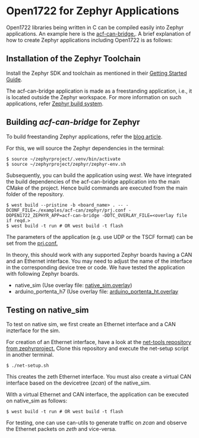 # Open1722 for Zephyr Applications

Open1722 libraries being written in C can be compiled easily into Zephyr applications. An example here is the [acf-can-bridge.](acf-can-bridge.c). A brief explanation of how to create Zephyr applications including Open1722 is as follows:

## Installation of the Zephyr Toolchain
Install the Zephyr SDK and toolchain as mentioned in their [Getting Started Guide](https://docs.zephyrproject.org/latest/develop/getting_started/index.html).

The acf-can-bridge application is made as a freestanding application, i.e., it is located outside the Zephyr workspace. For more information on such applications, refer [Zephyr build system](https://docs.zephyrproject.org/latest/develop/application/index.html#zephyr-freestanding-app).

## Building _acf-can-bridge_ for Zephyr
To build freestanding Zephyr applications, refer the [blog article](https://www.zephyrproject.org/how-to-build-your-zephyr-app-in-a-standalone-folder/).

For this, we will source the Zephyr dependencies in the terminal:
```
$ source ~/zephyrproject/.venv/bin/activate
$ source ~/zephyrproject/zephyr/zephyr-env.sh
```

Subsequently, you can build the application using _west_. We have integrated the build dependencies of the acf-can-bridge application into the main CMake of the project. Hence build commands are executed from the main folder of the repository.
```
$ west build --pristine -b <board_name> . -- -DCONF_FILE=./examples/acf-can/zephyr/prj.conf -DOPEN1722_ZEPHYR_APP=acf-can-bridge -DDTC_OVERLAY_FILE=<overlay file if reqd.>
$ west build -t run # OR west build -t flash
```

The parameters of the application (e.g. use UDP or the TSCF format) can be set from the [prj.conf.](prj.conf)

In theory, this should work with any supported Zephyr boards having a CAN and an Ethernet interface. You may need to adjust the name of the interface in the corresponding device tree or code. We have tested the application with following Zephyr boards.
- native_sim (Use overlay file: [native_sim.overlay](./boards/native_sim.overlay))
- arduino_portenta_h7 (Use overlay file: [arduino_portenta_ht.overlay](./boards/arduino_portenta_h7.overlay)

## Testing on native_sim
To test on native sim, we first create an Ethernet interface and a CAN inzterface for the sim.

For creation of an Ethernet interface, have a look at the [net-tools repository from zephyrproject.](https://github.com/zephyrproject-rtos/net-tools) Clone this repository and execute the net-setup script in another terminal.
```
$ ./net-setup.sh
```
This creates the zeth Ethernet interface. You must also create a virtual CAN interface based on the devicetree (_zcan_) of the native_sim.

With a virtual Ethernet and CAN interface, the application can be executed on native_sim as follows:
```
$ west build -t run # OR west build -t flash
```

For testing, one can use can-utils to generate traffic on _zcan_ and observe the Ethernet packets on _zeth_ and vice-versa.